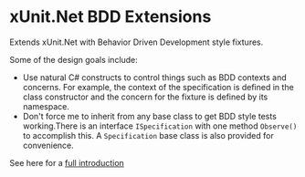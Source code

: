 # xUnit.Net BDD Extensions

Extends xUnit.Net with Behavior Driven Development style fixtures.

Some of the design goals include:
 * Use natural C# constructs to control things such as BDD contexts and concerns. For example, the context of the specification is defined in the class constructor and the concern for the fixture is defined by its namespace.
 * Don't force me to inherit from any base class to get BDD style tests working.There is an interface `ISpecification` with one method `Observe()` to accomplish this.  A `Specification` base class is also provided for convenience.

See here for a [full introduction](http://chadly.net/2009/04/bdd-with-xunit-net/)
